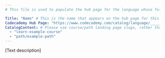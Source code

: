```yaml
---
# This file is used to populate the hub page for the language whose folder it's in. Be sure to create a new version if you create a folder for a new language!

Title: "Name" # This is the name that appears on the hub page for this language. Pay attention to capitalization and punctuation!
Codecademy Hub Page: "https://www.codecademy.com/catalog/language/_____" # If codecademy.com doesn't have a hub page for this language, that's okay too. You can leave this field as `null`
CatalogContent: # Please use course/path landing page slugs, rather than linking to individual content items. If listing multiple items, please put the most relevant one first 
  - "learn-example-course"
  - "path/example-path"
---
```


[Text description] <!-- # Write up an introductory description of the language/framework here! -->
